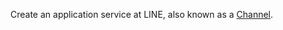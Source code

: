 Create an application service at LINE, also known as a [Channel](https://developers.line.biz/en/docs/line-developers-console/overview/#channel).